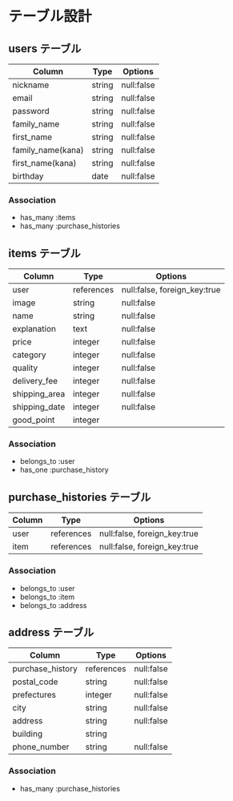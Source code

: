 # テーブル設計

## users テーブル

| Column            | Type    | Options    |
| ----------------- | ------- | ---------- |
| nickname          | string  | null:false |
| email             | string  | null:false |
| password          | string  | null:false |
| family_name       | string  | null:false |
| first_name        | string  | null:false |
| family_name(kana) | string  | null:false |
| first_name(kana)  | string  | null:false |
| birthday          | date    | null:false |

### Association

- has_many :items
- has_many :purchase_histories

## items テーブル

| Column        | Type       | Options                      |
| --------------| ---------- | ---------------------------- |
| user          | references | null:false, foreign_key:true |
| image         | string     | null:false                   |
| name          | string     | null:false                   |
| explanation   | text       | null:false                   |
| price         | integer    | null:false                   |
| category      | integer    | null:false                   |
| quality       | integer    | null:false                   |
| delivery_fee  | integer    | null:false                   |
| shipping_area | integer    | null:false                   |
| shipping_date | integer    | null:false                   |
| good_point    | integer    |                              |

### Association

- belongs_to :user
- has_one :purchase_history

## purchase_histories テーブル

| Column       | Type       | Options                      |
| ------------ | ---------- | ---------------------------- |
| user         | references | null:false, foreign_key:true |
| item         | references | null:false, foreign_key:true |

### Association

- belongs_to :user
- belongs_to :item
- belongs_to :address

## address テーブル

| Column           | Type       | Options                      |
| ---------------- | ---------- | ---------------------------- |
| purchase_history | references | null:false                   |
| postal_code      | string     | null:false                   |
| prefectures      | integer    | null:false                   |
| city             | string     | null:false                   |
| address          | string     | null:false                   |
| building         | string     |                              |
| phone_number     | string     | null:false                   |

### Association

- has_many :purchase_histories
